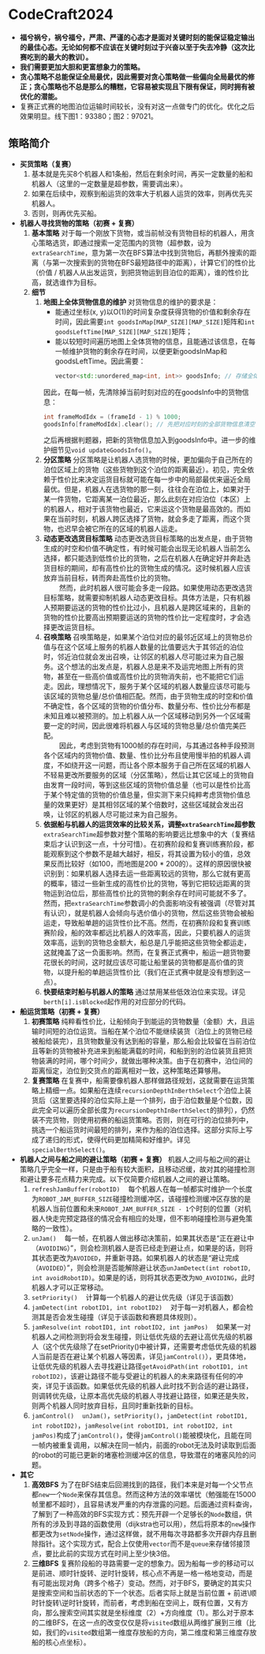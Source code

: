 # CodeCraft2024

- **福兮祸兮，祸兮福兮，严肃、严谨的心态才是面对关键时刻的能保证稳定输出的最佳心态。无论如何都不应该在关键时刻过于兴奋以至于失去冷静（这次比赛吃到的最大的教训）。**
- **我们需要更加大胆和更富想象力的策略。**
- **贪心策略不总能保证全局最优，因此需要对贪心策略做一些偏向全局最优的修正；贪心策略也不总是那么的糟糕，它容易被实现且下限有保证，同时拥有被优化的潜能。**
- 复赛正式赛的地图泊位运输时间较长，没有对这一点做专门的优化。优化之后效果明显。线下图1：93380；图2：97021。

## 策略简介

- **买货策略（复赛）**
  1. 基本就是先买8个机器人和1条船，然后在剩余时间，再买一定数量的船和机器人（这里的一定数量是超参数，需要调出来）。
  2. 如果在后续中，观察到船运货的效率大于机器人运货的效率，则再优先买机器人。
  3. 否则，则再优先买船。
- **机器人寻找货物的策略（初赛 + 复赛）**
  1. **基本策略**
   对于每一个刚放下货物，或当前帧没有货物目标的机器人，用贪心策略选货，即通过搜索一定范围内的货物（超参数，设为```extraSearchTime```，意为第一次在BFS算法中找到货物后，再额外搜索的距离（与第一次搜索到的货物在BFS最短路径中的距离），计算它们的性价比（价值 / 机器人从出发运货，到把货物运到目泊位的距离），谁的性价比高，就选谁作为目标。
  2. **细节**
      1. **地图上全体货物信息的维护**
         对货物信息的维护的要求是：
         - 能通过坐标(x, y)以O(1)的时间复杂度获得货物的价值和剩余存在时间，因此需要```int goodsInMap[MAP_SIZE][MAP_SIZE]```矩阵和```int goodsLeftTime[MAP_SIZE][MAP_SIZE]```矩阵；
         - 能以较短时间遍历地图上全体货物的信息，且能通过该信息，在每一帧维护货物的剩余存在时间，以便更新goodsInMap和goodsLeftTime。因此需要：<br>
           ~~~C++
           vector<std::unordered_map<int, int>> goodsInfo; // 存储全体货物在地图中的位置和剩余时间信息，两个维度，第一个维度表示货物出现的时刻（对1000取模），第二个维度是一个```unordered_map```，键为货物的位置，值为货物的剩余存在时间
           ~~~
         因此，在每一帧，先清除掉当前时刻对应的在goodsInfo中的货物信息：
         ~~~C++
         int frameModIdx = (frameId - 1) % 1000;
         goodsInfo[frameModIdx].clear(); // 先把对应时刻的全部货物信息清空
         ~~~
         之后再根据判题器，把新的货物信息加入到goodsInfo中。进一步的维护细节见```void updateGoodsInfo()```。
      2. **分区策略**
         分区策略是让机器人选货物的时候，更加偏向于自己所在的泊位区域上的货物（这些货物到这个泊位的距离最近）。初见，完全依赖于性价比来决定运货目标就可能在每一步中的局部最优来逼近全局最优。但是，机器人在选货物的那一刻，往往会在泊位上，如果对于某一件货物，它距离某一泊位最近，那么此刻在对应泊位（本区）上的机器人，相对于该货物也最近，它来运这个货物是最高效的。而如果在当前时刻，机器人跨区选择了货物，就会多走了距离，而这个货物，也迟早会被它所在的区域的机器人运走。
      3. **动态更改选货目标策略**
         动态更改选货目标策略的出发点是，由于货物生成的时空和价值不确定性，有时候可能会出现无论机器人当前怎么选择，都只能选到低性价比的货物，之后在机器人在确定好并奔赴选货目标的期间，却有高性价比的货物生成的情况。这时候机器人应该放弃当前目标，转而奔赴高性价比的货物。<br>
         $\qquad$然而，此时机器人很可能会多走一段路。如果使用动态更改选货目标策略，就需要抑制机器人动态更改目标。具体方法是，只有机器人预期要运送的货物的性价比过小，且机器人是跨区域来的，且新的货物的性价比要高出预期要运送的货物的性价比一定程度时，才会选择更改运货目标。
      4. **召唤策略**
         召唤策略是，如果某个泊位对应的最邻近区域上的货物总价值与在这个区域上服务的机器人数量的比值要远大于其邻近的泊位时，邻近泊位就会发出召唤，让邻区的机器人尽可能过来为自己服务。这个想法的出发点是，机器人总是来不及运完地图上所有的货物，甚至在一些高价值或高性价比的货物消失前，也不能把它们运走。因此，理想情况下，服务于某个区域的机器人数量应该尽可能与该区域的货物总量/总价值相匹配。然而，由于货物生成的时空和价值不确定性，各个区域的货物的价值分布、数量分布、性价比分布都是未知且难以被预测的。加上机器人从一个区域移动到另外一个区域需要一定的时间，因此很难将机器人与区域的货物总量/总价值完美匹配。<br>
         $\qquad$因此，考虑到货物有1000帧的存在时间，与其通过各种手段预测各个区域内的货物价值、数量、性价比分布且使用慢半拍的机器人调度，不如绕开这一问题，而让各个原本服务于自己所在区域的机器人不轻易更改所要服务的区域（分区策略），然后让其它区域上的货物自由发育一段时间，等到这些区域的货物价值总量（也可以是性价比高于某个特定值的货物的价值总量，但实测下来只纯粹考虑货物价值总量的效果更好）是其相邻区域的某个倍数时，这些区域就会发出召唤，让邻区的机器人尽可能过来为自己服务。
      5. **依据船与机器人的运货效率的比较关系，调整```extraSearchTime```超参数**
         ```extraSearchTime```超参数对整个策略的影响要远比想象中的大（复赛结束后才认识到这一点，十分可惜）。在初赛阶段和复赛训练赛阶段，都能观察到这个参数不是越大越好，相反，将其设置为较小的值，总效果反而比较好（如100，而地图是200 * 200的）。这样的原因很快被识别到：如果机器人选择去运一些距离较远的货物，那么它就有更高的概率，错过一些新生成的高性价比的货物，等到它把较远距离的货物运到泊位后，那些高性价比的货物的剩余存在时间可能就不多了。然而，把```extraSearchTime```参数调小的负面影响没有被强调（尽管对其有认识），就是机器人会倾向与选价值小的货物，然后这些货物会被船运走，导致船单趟的运货性价比不高。然而，在初赛阶段和复赛训练赛阶段，船的效率都远比机器人的效率高，因此，只要机器人的运货效率高，运到的货物总金额大，船总是几乎能把这些货物全都运走，这就掩盖了这一负面影响。然而，在复赛正式赛中，船运一趟货物要花很长的时间，这时就应该尽可能让船里装的货物都是高价值的货物，以提升船的单趟运货性价比（我们在正式赛中就是没有想到这一点）。
      6. **快要结束时船与机器人的策略**
         通过禁用某些低效泊位来实现。详见```berth[i].isBlocked```起作用的对应部分的代码。
- **船运货策略（初赛 + 复赛）**
  1. **初赛策略**
      纯粹看性价比，让船倾向于到能运的货物数量（金额）大，且运输时间短的泊位运货。当船在某个泊位不能继续装货（泊位上的货物已经被船给装完），且货物数量没有达到船的容量，那么船会比较留在当前泊位且等新的货物被补充进来到船能满载的时间，和船到别的泊位装货且把货物装满的时间，哪个时间少，就做出哪种决策。由于在初赛中，泊位间的距离恒定，泊位到交货点的距离相对一致，这种策略还算够用。
  2. **复赛策略**
      在复赛中，船需要像机器人那样做路径规划，这就需要在运货策略上精细一点。如果船在连续```recursionDepthInBerthSelect```个泊位上装货后（这里要选择的泊位实际上是一个排列，由于泊位数量是个位数，因此完全可以遍历全部长度为```recursionDepthInBerthSelect```的排列），仍然装不完货物，则使用初赛的船运货策略。否则，则在可行的泊位排列中，挑选一个船运货时间最短的排列，来作为船的泊位选择。这部分实际上写成了递归的形式，使得代码更加精简和好维护。详见```specialBerthSelect()```。
- **机器人之间与船之间的避让策略（初赛 + 复赛）**
  机器人之间与船之间的避让策略几乎完全一样，只是由于船有较大面积，且移动迟缓，故对其的碰撞检测和避让要多花点精力来完成。以下仅简要介绍机器人之间的避让策略。
  1. ```refreshJamBuffer(robotID)```$\quad$每个机器人在每一帧都实时维护一个长度为```ROBOT_JAM_BUFFER_SIZE```碰撞检测缓冲区，该碰撞检测缓冲区存放的是机器人当前位置和未来```ROBOT_JAM_BUFFER_SIZE - 1```个时刻的位置（对机器人快走完预定路径的情况会有相应的处理，但不影响碰撞检测与避免策略的一致性）。
  2. ```unJam()```$\quad$每一帧，在机器人做出移动决策前，如果其状态是“正在避让中（```AVOIDING```）”，则会检测机器人是否已经走到避让点，如果是的话，则将其状态更改为```AVOIDED```，并重新寻路。如果机器人的状态是“避让完成（```AVOIDED```）”，则会检测是否能解除避让状态```unJamDetect(int robotID, int avoidRobotID)```。如果是的话，则将其状态更改为```NO_AVOIDING```，此时机器人才可以正常移动。
  3. ```setPriority()```$\quad$计算每一个机器人的避让优先级（详见于该函数）
  4. ```jamDetect(int robotID1, int robotID2)```$\quad$对于每一对机器人，都会检测其是否会发生碰撞（详见于该函数和赛题具体规则）。
  5. ```jamResolve(int robotID1, int robotID2, int jamPos)```$\quad$如果某一对机器人之间检测到将会发生碰撞，则让低优先级的去避让高优先级的机器人（这个优先级除了在setPriority()中被计算，还需要考虑低优先级的机器人当前是否在避让某个机器人等因素，详见```jamControl()```），更具体地，让低优先级的机器人去寻找避让路径```getAvoidPath(int robotID1, int robotID2)```，该避让路径不能与受避让的机器人的未来路径有任何的冲突，详见于该函数。如果低优先级的机器人此时找不到合适的避让路径，则调转优先级，让原本高优先级的机器人寻找避让路径，如果还是失败，则两个机器人同时放弃目标，且同时重新找新的目标。
  6. ```jamControl()```$\quad$```unJam()```，```setPriority()```，```jamDetect(int robotID1, int robotID2)```，```jamResolve(int robotID1, int robotID2, int jamPos)```构成了```jamControl()```，使得```jamControl()```能被模块化，且能在同一帧内被重复调用，以解决在同一帧内，前面的robot无法及时读取到后面的robot的可能已更新的堵塞检测缓冲区的信息，导致潜在的堵塞风险的问题。
- **其它**
  1. **高效BFS**
   为了在BFS结束后回溯找到的路径，我们本来是对每一个父节点都```new```一个```Node```来保存其信息。然而这种方法的效率堪忧（勉强能在15000帧里都不超时），且容易诱发严重的内存泄露的问题。后面通过资料查询，了解到了一种高效的BFS实现方式：预先开辟一个足够长的```Node```数组，供所有的涉及到寻路的函数使用（dijkstra也可以用），然后将原本的```new```操作都更改为```setNode```操作，通过这样做，就不用每次寻路都多次开辟内存且删除指针。这个实现方式，配合上仅使用```vector```而不是```queue```来存储邻接顶点，要比此前的实现方式在时间上至少快3倍。
  2. **三维BFS**
   复赛阶段船的寻路需要一定的想象力。因为船每一步的移动可以是前进、顺时针旋转、逆时针旋转，核心点不再是一格一格地变动，而是有可能出现对角（跨多个格子）变动。然而，对于BFS，要确定的其实只是搜索空间和当前状态的下一个状态。后者实际上就是当前位置 + 前进\顺时针旋转\逆时针旋转，而前者，考虑到船在空间上，既有位置，又有方向，那么搜索空间其实就是坐标维度（2）+方向维度（1）。那么对于原本的二维BFS，在这一点的改变仅仅是将```visited```数组从两维扩展到三维（比如，我们的```visited```数组第一维度存放船的方向，第二维度和第三维度存放船的核心点坐标）。
